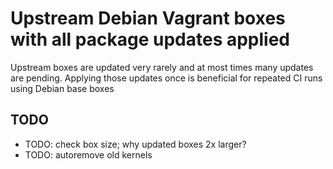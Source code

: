 # Upstream Debian Vagrant boxes with all package updates applied

Upstream boxes are updated very rarely and at most times many updates are
pending. Applying those updates once is beneficial for repeated CI runs using
Debian base boxes


## TODO

- TODO: check box size; why updated boxes 2x larger?
- TODO: autoremove old kernels
